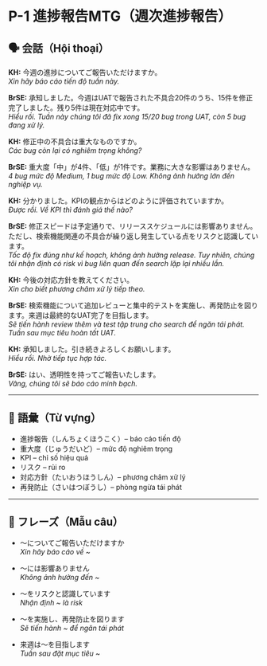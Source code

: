 # P-1 進捗報告MTG（週次進捗報告）

## 🗣️ 会話（Hội thoại）

**KH:** 今週の進捗についてご報告いただけますか。  
*Xin hãy báo cáo tiến độ tuần này.*  

**BrSE:** 承知しました。今週はUATで報告された不具合20件のうち、15件を修正完了しました。残り5件は現在対応中です。  
*Hiểu rồi. Tuần này chúng tôi đã fix xong 15/20 bug trong UAT, còn 5 bug đang xử lý.*  

**KH:** 修正中の不具合は重大なものですか。  
*Các bug còn lại có nghiêm trọng không?*  

**BrSE:** 重大度「中」が4件、「低」が1件です。業務に大きな影響はありません。  
*4 bug mức độ Medium, 1 bug mức độ Low. Không ảnh hưởng lớn đến nghiệp vụ.*  

**KH:** 分かりました。KPIの観点からはどのように評価されていますか。  
*Được rồi. Về KPI thì đánh giá thế nào?*  

**BrSE:** 修正スピードは予定通りで、リリーススケジュールには影響ありません。ただし、検索機能関連の不具合が繰り返し発生している点をリスクと認識しています。  
*Tốc độ fix đúng như kế hoạch, không ảnh hưởng release. Tuy nhiên, chúng tôi nhận định có risk vì bug liên quan đến search lặp lại nhiều lần.*  

**KH:** 今後の対応方針を教えてください。  
*Xin cho biết phương châm xử lý tiếp theo.*  

**BrSE:** 検索機能について追加レビューと集中的テストを実施し、再発防止を図ります。来週は最終的なUAT完了を目指します。  
*Sẽ tiến hành review thêm và test tập trung cho search để ngăn tái phát. Tuần sau mục tiêu hoàn tất UAT.*  

**KH:** 承知しました。引き続きよろしくお願いします。  
*Hiểu rồi. Nhờ tiếp tục hợp tác.*  

**BrSE:** はい、透明性を持ってご報告いたします。  
*Vâng, chúng tôi sẽ báo cáo minh bạch.*  

---

## 📖 語彙（Từ vựng）

- 進捗報告（しんちょくほうこく）– báo cáo tiến độ  
- 重大度（じゅうだいど）– mức độ nghiêm trọng  
- KPI – chỉ số hiệu quả  
- リスク – rủi ro  
- 対応方針（たいおうほうしん）– phương châm xử lý  
- 再発防止（さいはつぼうし）– phòng ngừa tái phát  

---

## 📝 フレーズ（Mẫu câu）

- ～についてご報告いただけますか  
  *Xin hãy báo cáo về ~*  

- ～には影響ありません  
  *Không ảnh hưởng đến ~*  

- ～をリスクと認識しています  
  *Nhận định ~ là risk*  

- ～を実施し、再発防止を図ります  
  *Sẽ tiến hành ~ để ngăn tái phát*  

- 来週は～を目指します  
  *Tuần sau đặt mục tiêu ~*  
